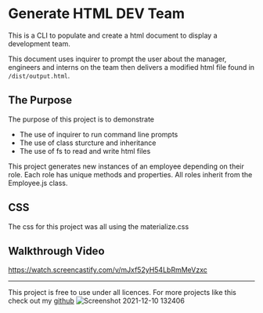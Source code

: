 # Generate HTML DEV Team

This is a CLI to populate and create a html document to display a development team.

This document uses inquirer to prompt the user about the manager, engineers and interns on the team then delivers a modified html file found in ```/dist/output.html```.

## The Purpose

The purpose of this project is to demonstrate 
- The use of inquirer to run command line prompts
- The use of class sturcture and inheritance
- The use of fs to read and write html files

This project generates new instances of an employee depending on their role. Each role has unique methods and properties. All roles inherit from the Employee.js class. 


## CSS
The css for this project was all using the materialize.css 

## Walkthrough Video
https://watch.screencastify.com/v/mJxf52yH54LbRmMeVzxc

---

This project is free to use under all licences.
For more projects like this check out my [github](http://github.com/blofland) ![Screenshot 2021-12-10 132406](https://user-images.githubusercontent.com/84938746/145636899-265817bc-79a9-4ae9-9bf1-a4f35e452dff.jpg)


